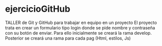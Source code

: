 # ejercicioGitHub

TALLER de Git y GitHub para trabajar en equipo en un proyecto
El proyecto trata en crear un formulario tipo login donde se pide nombre y contraseña con su botón de enviar. 
Para ello inicialmente se creará la rama develop. 
Posterior se creará una rama para cada pag (Html, estilos, Js) 


